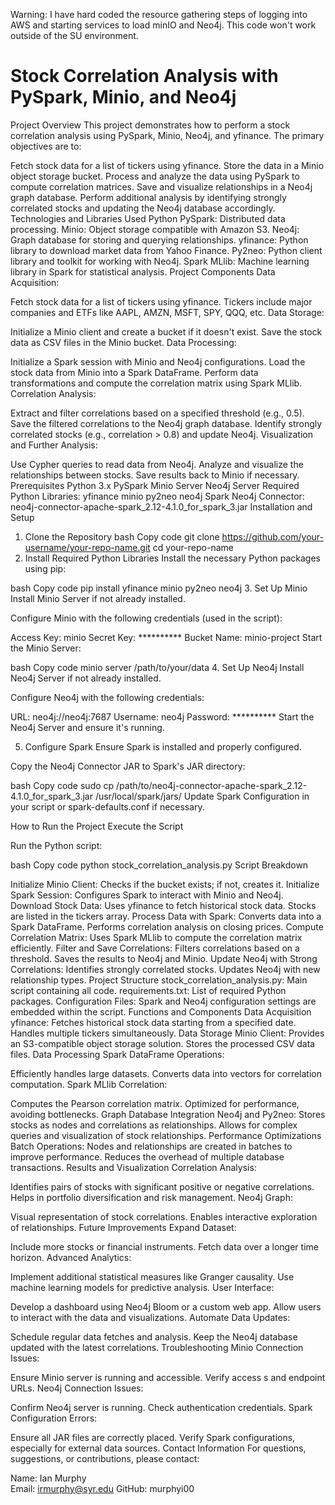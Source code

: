 Warning: I have hard coded the resource gathering steps of logging into AWS and starting services to load minIO and Neo4j.  This code won't work outside of the SU environment.

# Stock Correlation Analysis with PySpark, Minio, and Neo4j
Project Overview
This project demonstrates how to perform a stock correlation analysis using PySpark, Minio, Neo4j, and yfinance. The primary objectives are to:

Fetch stock data for a list of tickers using yfinance.
Store the data in a Minio object storage bucket.
Process and analyze the data using PySpark to compute correlation matrices.
Save and visualize relationships in a Neo4j graph database.
Perform additional analysis by identifying strongly correlated stocks and updating the Neo4j database accordingly.
Technologies and Libraries Used
Python
PySpark: Distributed data processing.
Minio: Object storage compatible with Amazon S3.
Neo4j: Graph database for storing and querying relationships.
yfinance: Python library to download market data from Yahoo Finance.
Py2neo: Python client library and toolkit for working with Neo4j.
Spark MLlib: Machine learning library in Spark for statistical analysis.
Project Components
Data Acquisition:

Fetch stock data for a list of tickers using yfinance.
Tickers include major companies and ETFs like AAPL, AMZN, MSFT, SPY, QQQ, etc.
Data Storage:

Initialize a Minio client and create a bucket if it doesn't exist.
Save the stock data as CSV files in the Minio bucket.
Data Processing:

Initialize a Spark session with Minio and Neo4j configurations.
Load the stock data from Minio into a Spark DataFrame.
Perform data transformations and compute the correlation matrix using Spark MLlib.
Correlation Analysis:

Extract and filter correlations based on a specified threshold (e.g., 0.5).
Save the filtered correlations to the Neo4j graph database.
Identify strongly correlated stocks (e.g., correlation > 0.8) and update Neo4j.
Visualization and Further Analysis:

Use Cypher queries to read data from Neo4j.
Analyze and visualize the relationships between stocks.
Save results back to Minio if necessary.
Prerequisites
Python 3.x
PySpark
Minio Server
Neo4j Server
Required Python Libraries:
yfinance
minio
py2neo
neo4j
Spark Neo4j Connector:
neo4j-connector-apache-spark_2.12-4.1.0_for_spark_3.jar
Installation and Setup
1. Clone the Repository
bash
Copy code
git clone https://github.com/your-username/your-repo-name.git
cd your-repo-name
2. Install Required Python Libraries
Install the necessary Python packages using pip:

bash
Copy code
pip install yfinance minio py2neo neo4j
3. Set Up Minio
Install Minio Server if not already installed.

Configure Minio with the following credentials (used in the script):

Access Key: minio
Secret Key: **********
Bucket Name: minio-project
Start the Minio Server:

bash
Copy code
minio server /path/to/your/data
4. Set Up Neo4j
Install Neo4j Server if not already installed.

Configure Neo4j with the following credentials:

URL: neo4j://neo4j:7687
Username: neo4j
Password: **********
Start the Neo4j Server and ensure it's running.

5. Configure Spark
Ensure Spark is installed and properly configured.

Copy the Neo4j Connector JAR to Spark's JAR directory:

bash
Copy code
sudo cp /path/to/neo4j-connector-apache-spark_2.12-4.1.0_for_spark_3.jar /usr/local/spark/jars/
Update Spark Configuration in your script or spark-defaults.conf if necessary.

How to Run the Project
Execute the Script

Run the Python script:

bash
Copy code
python stock_correlation_analysis.py
Script Breakdown

Initialize Minio Client:
Checks if the bucket exists; if not, creates it.
Initialize Spark Session:
Configures Spark to interact with Minio and Neo4j.
Download Stock Data:
Uses yfinance to fetch historical stock data.
Stocks are listed in the tickers array.
Process Data with Spark:
Converts data into a Spark DataFrame.
Performs correlation analysis on closing prices.
Compute Correlation Matrix:
Uses Spark MLlib to compute the correlation matrix efficiently.
Filter and Save Correlations:
Filters correlations based on a threshold.
Saves the results to Neo4j and Minio.
Update Neo4j with Strong Correlations:
Identifies strongly correlated stocks.
Updates Neo4j with new relationship types.
Project Structure
stock_correlation_analysis.py: Main script containing all code.
requirements.txt: List of required Python packages.
Configuration Files:
Spark and Neo4j configuration settings are embedded within the script.
 Functions and Components
Data Acquisition
yfinance:
Fetches historical stock data starting from a specified date.
Handles multiple tickers simultaneously.
Data Storage
Minio Client:
Provides an S3-compatible object storage solution.
Stores the processed CSV data files.
Data Processing
Spark DataFrame Operations:

Efficiently handles large datasets.
Converts data into vectors for correlation computation.
Spark MLlib Correlation:

Computes the Pearson correlation matrix.
Optimized for performance, avoiding bottlenecks.
Graph Database Integration
Neo4j and Py2neo:
Stores stocks as nodes and correlations as relationships.
Allows for complex queries and visualization of stock relationships.
Performance Optimizations
Batch Operations:
Nodes and relationships are created in batches to improve performance.
Reduces the overhead of multiple database transactions.
Results and Visualization
Correlation Analysis:

Identifies pairs of stocks with significant positive or negative correlations.
Helps in portfolio diversification and risk management.
Neo4j Graph:

Visual representation of stock correlations.
Enables interactive exploration of relationships.
Future Improvements
Expand Dataset:

Include more stocks or financial instruments.
Fetch data over a longer time horizon.
Advanced Analytics:

Implement additional statistical measures like Granger causality.
Use machine learning models for predictive analysis.
User Interface:

Develop a dashboard using Neo4j Bloom or a custom web app.
Allow users to interact with the data and visualizations.
Automate Data Updates:

Schedule regular data fetches and analysis.
Keep the Neo4j database updated with the latest correlations.
Troubleshooting
Minio Connection Issues:

Ensure Minio server is running and accessible.
Verify access s and endpoint URLs.
Neo4j Connection Issues:

Confirm Neo4j server is running.
Check authentication credentials.
Spark Configuration Errors:

Ensure all JAR files are correctly placed.
Verify Spark configurations, especially for external data sources.
Contact Information
For questions, suggestions, or contributions, please contact:

Name: Ian Murphy    
Email: irmurphy@syr.edu
GitHub: murphyi00
